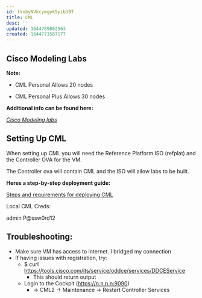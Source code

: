 ```yaml
---
id: fVxbyNVkcymgyk9yib3BT
title: CML
desc: ''
updated: 1644789802563
created: 1644771587177
---
```


## Cisco Modeling Labs
**Note:**
- CML Personal Allows 20 nodes

- CML Personal Plus Allows 30 nodes

**Additional info can be found here:**

[ _Cisco Modeling labs_ ](https://www.cisco.com/c/en/us/products/cloud-systems-management/modeling-labs/index.html)

## Setting Up CML

When setting up CML you will need the Reference Platform ISO (refplat) and the Controller OVA for the VM.

The Controller ova will contain CML and the ISO will allow labs to be built.

**Heres a step-by-step deployment guide:**

[ Steps and requirements for deploying CML ](https://developer.cisco.com/docs/modeling-labs/#!deploying-the-ova-file-on-vmware-workstation-fusion)

Local CML Creds:

admin P@ssw0rd12

## Troubleshooting:
- Make sure VM has access to internet. I bridged my connection
- If having issues with registration, try:
    - $ curl https://tools.cisco.com/its/service/oddce/services/DDCEService
        - This should return output
    - Login to the Cockpit (https://n.n.n.n:9090)
        - -> CML2 -> Maintenance -> Restart Controller Services 
    